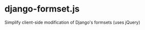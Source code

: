 django-formset.js
=================

Simplify client-side modification of Django's formsets (uses jQuery)